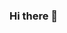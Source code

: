 ### Hi there 👋

<!--
**khutch777/khutch777** is a ✨ _special_ ✨ repository because its `README.md` (this file) appears on your GitHub profile.

Here are some ideas to get you started:

- 🔭 I’m currently working on: world Peace so don't hassle me
- 🌱 I’m currently learning: who is friend and who isnt
- 👯 I’m looking to collaborate on: common ground,communucation
- 🤔 I’m looking for help with ...all of the above lol
- 💬 Ask me about ...anything
- 📫 How to reach me: ...idk 
- 😄 Pronouns: ...
- ⚡ Fun fact: ...not even going there lol

-->
